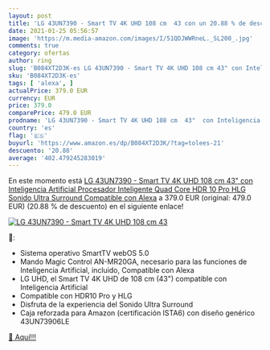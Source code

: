```yaml
---
layout: post
title: 'LG 43UN7390 - Smart TV 4K UHD 108 cm  43 con un 20.88 % de descuento'
date: 2021-01-25 05:56:57
image: 'https://m.media-amazon.com/images/I/51QDJWWRneL._SL200_.jpg'
comments: true
category: ofertas
author: ring
slug: 'B084XT2D3K-es LG 43UN7390 - Smart TV 4K UHD 108 cm 43" con Inteligencia...'
sku: 'B084XT2D3K-es'
tags: [ 'alexa', ]
actualPrice: 379.0 EUR
currency: EUR
price: 379.0
comparePrice: 479.0 EUR
prodname: 'LG 43UN7390 - Smart TV 4K UHD 108 cm  43"  con Inteligencia Artificial  Procesador Inteligente Quad Core  HDR 10 Pro  HLG  Sonido Ultra Surround  Compatible con Alexa'
country: 'es'
flag: '🇪🇸'
buyurl: 'https://www.amazon.es/dp/B084XT2D3K/?tag=tolees-21'
descuento: '20.88'
average: '402.479245283019'
---
```


En este momento está [LG 43UN7390 - Smart TV 4K UHD 108 cm  43"  con Inteligencia Artificial  Procesador Inteligente Quad Core  HDR 10 Pro  HLG  Sonido Ultra Surround  Compatible con Alexa](https://www.amazon.es/dp/B084XT2D3K/?tag=tolees-21) a 379.0 EUR (original: 479.0 EUR) (20.88 %  de descuento) en el siguiente enlace!

[![LG 43UN7390 - Smart TV 4K UHD 108 cm  43](https://m.media-amazon.com/images/I/51QDJWWRneL._SL200_.jpg)](https://www.amazon.es/dp/B084XT2D3K/?tag=tolees-21)

🔎:

- Sistema operativo SmartTV webOS 5.0
- Mando Magic Control AN-MR20GA, necesario para las funciones de Inteligencia Artificial, incluido, Compatible con Alexa
- LG UHD, el Smart TV 4K UHD de 108 cm (43") compatible con Inteligencia Artificial
- Compatible con HDR10 Pro y HLG
- Disfruta de la experiencia del Sonido Ultra Surround
- Caja reforzada para Amazon (certificación ISTA6) con diseño genérico 43UN73906LE

[🛒 Aquí!!!](https://www.amazon.es/dp/B084XT2D3K/?tag=tolees-21)

